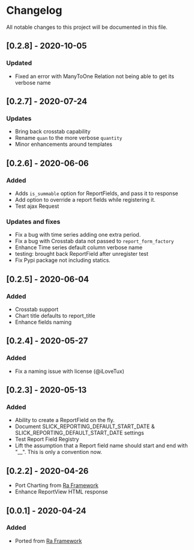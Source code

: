# Changelog
All notable changes to this project will be documented in this file.

## [0.2.8] - 2020-10-05
### Updated
- Fixed an error with ManyToOne Relation not being able to 
  get its verbose name


## [0.2.7] - 2020-07-24
### Updates
- Bring back crosstab capability
- Rename `quan` to the more verbose `quantity` 
- Minor enhancements around templates 

## [0.2.6] - 2020-06-06
### Added

- Adds `is_summable` option for ReportFields, and pass it to response
- Add option to override a report fields while registering it.
- Test ajax Request

### Updates and fixes
- Fix a bug with time series adding one extra period. 
- Fix a bug with Crosstab data not passed to `report_form_factory`
- Enhance Time series default column verbose name
- testing: brought back ReportField after unregister test
- Fix Pypi package not including statics.  


## [0.2.5] - 2020-06-04
### Added

- Crosstab support 
- Chart title defaults to report_title
- Enhance fields naming

## [0.2.4] - 2020-05-27
### Added
- Fix a naming issue with license (@iLoveTux)

## [0.2.3] - 2020-05-13
### Added
- Ability to create a ReportField on the fly.
- Document SLICK_REPORTING_DEFAULT_START_DATE & SLICK_REPORTING_DEFAULT_START_DATE settings
- Test Report Field Registry
- Lift the assumption that a Report field name should start and end with "__". This is only a convention now.

 
## [0.2.2] - 2020-04-26
- Port Charting from [Ra Framework](https://github.com/ra-systems/RA)
- Enhance ReportView HTML response


## [0.0.1] - 2020-04-24
### Added
- Ported from [Ra Framework](https://github.com/ra-systems/RA) 
